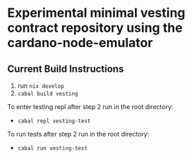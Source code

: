# Experimental minimal vesting contract repository using the cardano-node-emulator

## Current Build Instructions

1. run `nix develop`
2. `cabal build vesting`

To enter testing repl after step 2 run in the root directory:

 - `cabal repl vesting-test`

To run tests after step 2 run in the root directory:

 - `cabal run vesting-test`
